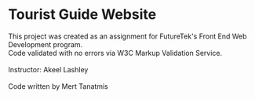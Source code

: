# Tourist Guide Website
This project was created as an assignment for FutureTek's Front End Web Development program.
<br>
Code validated with no errors via W3C Markup Validation Service.
<br>
<br>
Instructor: Akeel Lashley
<br>
<br>
Code written by Mert Tanatmis
